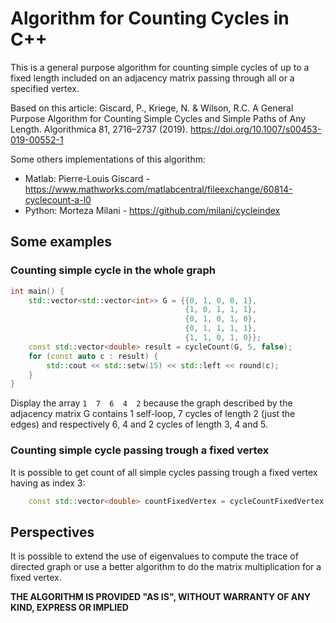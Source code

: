 # Algorithm for Counting Cycles in C++

This is a general purpose algorithm for counting simple cycles of up to a fixed length included on an adjacency matrix passing through all or a specified vertex.

Based on this article: Giscard, P., Kriege, N. & Wilson, R.C. A General Purpose Algorithm for Counting Simple Cycles and Simple Paths of Any Length. Algorithmica 81, 2716–2737 (2019). https://doi.org/10.1007/s00453-019-00552-1

Some others implementations of this algorithm:
 * Matlab: Pierre-Louis Giscard - https://www.mathworks.com/matlabcentral/fileexchange/60814-cyclecount-a-l0
 * Python: Morteza Milani - https://github.com/milani/cycleindex

## Some examples
### Counting simple cycle in the whole graph
```c++
int main() {
    std::vector<std::vector<int>> G = {{0, 1, 0, 0, 1},
                                       {1, 0, 1, 1, 1},
                                       {0, 1, 0, 1, 0},
                                       {0, 1, 1, 1, 1},
                                       {1, 1, 0, 1, 0}};
    const std::vector<double> result = cycleCount(G, 5, false);
    for (const auto c : result) {
        std::cout << std::setw(15) << std::left << round(c);
    }
}
```
Display the array `1  7  6  4  2` because the graph described by the adjacency matrix G contains 1 self-loop, 7 cycles of length 2 (just the edges) and respectively 6, 4 and 2 cycles of length 3, 4 and 5.

### Counting simple cycle passing trough a fixed vertex
It is possible to get count of all simple cycles passing trough a fixed vertex having as index 3:
```c++
    const std::vector<double> countFixedVertex = cycleCountFixedVertex(adjacencyMatrix, 3, adjacencyMatrix.size());
```

## Perspectives
It is possible to extend the use of eigenvalues to compute the trace of directed graph or use a better algorithm to do the matrix multiplication for a fixed vertex.

**THE ALGORITHM IS PROVIDED "AS IS", WITHOUT WARRANTY OF ANY KIND, EXPRESS OR IMPLIED**